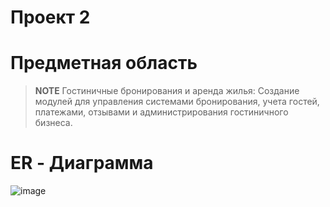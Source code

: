 # Проект 2

# Предметная область
>**NOTE**
>Гостиничные бронирования и аренда жилья: Создание модулей для управления системами бронирования, учета гостей, платежами, отзывами и администрирования гостиничного бизнеса.

# ER - Диаграмма
![image](https://github.com/ShadeRey/PR_7/assets/90616426/cf770877-88d7-4997-85ab-f1a01073efaf)

